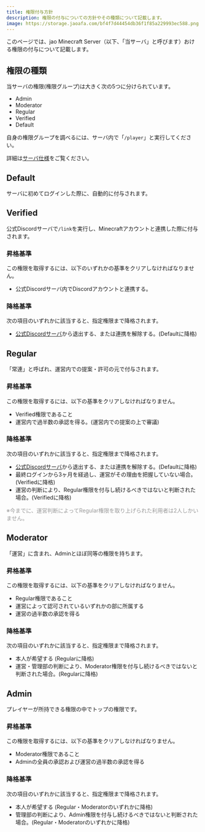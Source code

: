 ```yaml
---
title: 権限付与方針
description: 権限の付与についての方針やその種類について記載します。
image: https://storage.jaoafa.com/bf4f7d44454db36f1f85a229993ec588.png
---
```


このページでは、jao Minecraft Server（以下、「当サーバ」と呼びます）おける権限の付与について記載します。

## 権限の種類

当サーバの権限(権限グループ)は大きく次の5つに分けられています。

- Admin
- Moderator
- Regular
- Verified
- Default

自身の権限グループを調べるには、サーバ内で「`/player`」と実行してください。

詳細は[サーバ仕様](/server/specifications)をご覧ください。

## Default

サーバに初めてログインした際に、自動的に付与されます。

## Verified

公式Discordサーバで`/link`を実行し、Minecraftアカウントと連携した際に付与されます。

### 昇格基準

この権限を取得するには、以下のいずれかの基準をクリアしなければなりません。

- 公式Discordサーバ内でDiscordアカウントと連携する。

### 降格基準

次の項目のいずれかに該当すると、指定権限まで降格されます。

- [公式Discordサーバ](/blog/join_discord)から退出する、または連携を解除する。(Defaultに降格)

## Regular

「常連」と呼ばれ、運営内での提案・許可の元で付与されます。

### 昇格基準

この権限を取得するには、以下の基準をクリアしなければなりません。

- Verified権限であること
- 運営内で過半数の承認を得る。(運営内での提案の上で審議)

### 降格基準

次の項目のいずれかに該当すると、指定権限まで降格されます。

- [公式Discordサーバ](/blog/join_discord)から退出する、または連携を解除する。(Defaultに降格)
- 最終ログインから3ヶ月を経過し、運営がその理由を把握していない場合。(Verifiedに降格)
- 運営の判断により、Regular権限を付与し続けるべきではないと判断された場合。(Verifiedに降格)

<span style="color: #999999;">※今までに、運営判断によってRegular権限を取り上げられた利用者は2人しかいません。</span>

## Moderator

「運営」に含まれ、Adminとほぼ同等の権限を持ちます。

### 昇格基準

この権限を取得するには、以下の基準をクリアしなければなりません。

- Regular権限であること
- 運営によって認可されているいずれかの部に所属する
- 運営の過半数の承認を得る

### 降格基準

次の項目のいずれかに該当すると、指定権限まで降格されます。

- 本人が希望する (Regularに降格)
- 運営・管理部の判断により、Moderator権限を付与し続けるべきではないと判断された場合。(Regularに降格)

## Admin
プレイヤーが所持できる権限の中でトップの権限です。

### 昇格基準

この権限を取得するには、以下の基準をクリアしなければなりません。

- Moderator権限であること
- Adminの全員の承認および運営の過半数の承認を得る

### 降格基準

次の項目のいずれかに該当すると、指定権限まで降格されます。

- 本人が希望する (Regular・Moderatorのいずれかに降格)
- 管理部の判断により、Admin権限を付与し続けるべきではないと判断された場合。(Regular・Moderatorのいずれかに降格)
